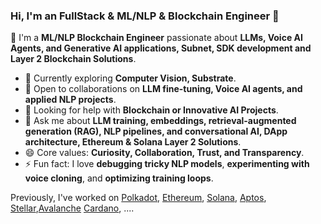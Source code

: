 ### Hi, I'm an FullStack & ML/NLP & Blockchain Engineer 👋

🔭 I'm a **ML/NLP  Blockchain Engineer** passionate about **LLMs, Voice AI Agents, and Generative AI applications, Subnet, SDK development and Layer 2 Blockchain Solutions**.  
- 🌱 Currently exploring **Computer Vision, Substrate**.  
- 👯 Open to collaborations on **LLM fine-tuning, Voice AI agents, and applied NLP projects**.  
- 🤔 Looking for help with **Blockchain or Innovative AI Projects**.  
- 💬 Ask me about **LLM training, embeddings, retrieval-augmented generation (RAG), NLP pipelines, and conversational AI, DApp architecture, Ethereum & Solana Layer 2 Solutions**.  
- 😄 Core values: **Curiosity, Collaboration, Trust, and Transparency**.  
- ⚡ Fun fact: I love **debugging tricky NLP models**, **experimenting with voice cloning**, and **optimizing training loops**.  

Previously, I've worked on [Polkadot](https://polkadot.com/), [Ethereum](https://ethereum.org), [Solana](https://solana.com), [Aptos](https://aptoslabs.com), [Stellar](https://stellar.org),[Avalanche](https://www.avax.network/) [Cardano](https://cardano.org/), ....
<!--
Previously, I've worked on [Polkadot](https://polkadot.com/), [Ethereum](https://ethereum.org), [Solana](https://solana.com), [Aptos](https://aptoslabs.com), [Stellar](https://stellar.org), [TON](https://ton.org), ....
**rustielin/rustielin** is a ✨ _special_ ✨ repository because its `README.md` (this file) appears on your GitHub profile.

Here are some ideas to get you started:
at [Aptos Labs](https://aptoslabs.com)
- 🔭 I'm currently working on ...
- 🌱 I'm currently learning ...
- 👯 I'm looking to collaborate on ...
- 🤔 I'm looking for help with ...
- 💬 Ask me about ...
- 📫 How to reach me: ...
- 😄 Pronouns: ...
- ⚡ Fun fact: ...
  ![](https://komarev.com/ghpvc/?username=spectrecoder7&color=brightgreen)
-->
